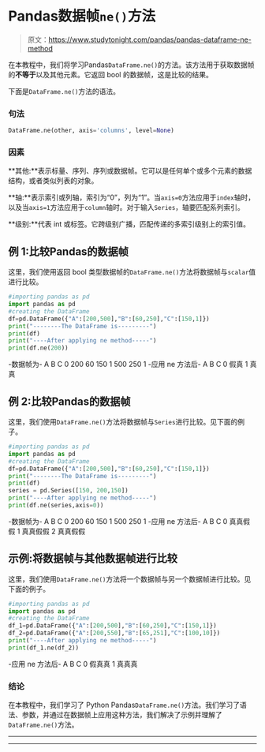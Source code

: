 # Pandas数据帧`ne()`方法

> 原文：<https://www.studytonight.com/pandas/pandas-dataframe-ne-method>

在本教程中，我们将学习Pandas`DataFrame.ne()`的方法。该方法用于获取数据帧的**不等于**以及其他元素。它返回 bool 的数据帧，这是比较的结果。

下面是`DataFrame.ne()`方法的语法。

### 句法

```py
DataFrame.ne(other, axis='columns', level=None)
```

### 因素

**其他:**表示标量、序列、序列或数据帧。它可以是任何单个或多个元素的数据结构，或者类似列表的对象。

**轴:**表示索引或列轴，索引为“0”，列为“1”。当`axis=0`方法应用于`index`轴时，以及当`axis=1`方法应用于`column`轴时。对于输入`Series`，轴要匹配系列索引。

**级别:**代表 int 或标签。它跨级别广播，匹配传递的多索引级别上的索引值。

## 例 1:比较Pandas的数据帧

这里，我们使用返回 bool 类型数据帧的`DataFrame.ne()`方法将数据帧与`scalar`值进行比较。

```py
#importing pandas as pd
import pandas as pd
#creating the DataFrame
df=pd.DataFrame({"A":[200,500],"B":[60,250],"C":[150,1]})
print("--------The DataFrame is---------")
print(df)
print("----After applying ne method-----")
print(df.ne(200))
```

-数据帧为-
A B C
0 200 60 150
1 500 250 1
-应用 ne 方法后-
A B C
0 假真
1 真真

## 例 2:比较Pandas的数据帧

这里，我们使用`DataFrame.ne()`方法将数据帧与`Series`进行比较。见下面的例子。

```py
#importing pandas as pd
import pandas as pd
#creating the DataFrame
df=pd.DataFrame({"A":[200,500],"B":[60,250],"C":[150,1]})
print("--------The DataFrame is---------")
print(df)
series = pd.Series([150, 200,150]) 
print("----After applying ne method-----")
print(df.ne(series,axis=0))
```

-数据帧为-
A B C
0 200 60 150
1 500 250 1
-应用 ne 方法后-
A B C
0 真真假假
1 真真假假
2 真真假假

## 示例:将数据帧与其他数据帧进行比较

这里，我们使用`DataFrame.ne()`方法将一个数据帧与另一个数据帧进行比较。见下面的例子。

```py
#importing pandas as pd
import pandas as pd
#creating the DataFrame
df_1=pd.DataFrame({"A":[200,500],"B":[60,250],"C":[150,1]})
df_2=pd.DataFrame({"A":[200,550],"B":[65,251],"C":[100,10]})
print("----After applying ne method-----")
print(df_1.ne(df_2))
```

-应用 ne 方法后-
A B C
0 假真真
1 真真真

### 结论

在本教程中，我们学习了 Python Pandas`DataFrame.ne()`方法。我们学习了语法、参数，并通过在数据帧上应用这种方法，我们解决了示例并理解了 `DataFrame.ne()`方法。

* * *

* * *